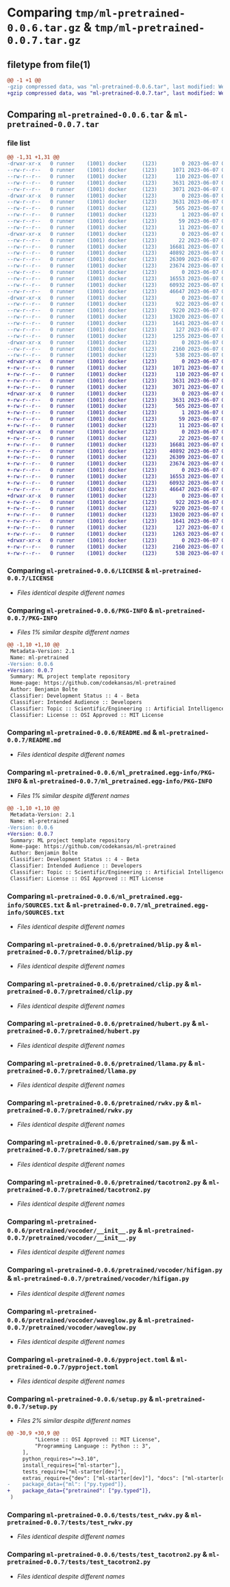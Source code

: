 # Comparing `tmp/ml-pretrained-0.0.6.tar.gz` & `tmp/ml-pretrained-0.0.7.tar.gz`

## filetype from file(1)

```diff
@@ -1 +1 @@
-gzip compressed data, was "ml-pretrained-0.0.6.tar", last modified: Wed Jun  7 03:11:50 2023, max compression
+gzip compressed data, was "ml-pretrained-0.0.7.tar", last modified: Wed Jun  7 03:34:58 2023, max compression
```

## Comparing `ml-pretrained-0.0.6.tar` & `ml-pretrained-0.0.7.tar`

### file list

```diff
@@ -1,31 +1,31 @@
-drwxr-xr-x   0 runner    (1001) docker     (123)        0 2023-06-07 03:11:50.579413 ml-pretrained-0.0.6/
--rw-r--r--   0 runner    (1001) docker     (123)     1071 2023-06-07 03:11:37.000000 ml-pretrained-0.0.6/LICENSE
--rw-r--r--   0 runner    (1001) docker     (123)      110 2023-06-07 03:11:37.000000 ml-pretrained-0.0.6/MANIFEST.in
--rw-r--r--   0 runner    (1001) docker     (123)     3631 2023-06-07 03:11:50.579413 ml-pretrained-0.0.6/PKG-INFO
--rw-r--r--   0 runner    (1001) docker     (123)     3071 2023-06-07 03:11:37.000000 ml-pretrained-0.0.6/README.md
-drwxr-xr-x   0 runner    (1001) docker     (123)        0 2023-06-07 03:11:50.575413 ml-pretrained-0.0.6/ml_pretrained.egg-info/
--rw-r--r--   0 runner    (1001) docker     (123)     3631 2023-06-07 03:11:50.000000 ml-pretrained-0.0.6/ml_pretrained.egg-info/PKG-INFO
--rw-r--r--   0 runner    (1001) docker     (123)      565 2023-06-07 03:11:50.000000 ml-pretrained-0.0.6/ml_pretrained.egg-info/SOURCES.txt
--rw-r--r--   0 runner    (1001) docker     (123)        1 2023-06-07 03:11:50.000000 ml-pretrained-0.0.6/ml_pretrained.egg-info/dependency_links.txt
--rw-r--r--   0 runner    (1001) docker     (123)       59 2023-06-07 03:11:50.000000 ml-pretrained-0.0.6/ml_pretrained.egg-info/requires.txt
--rw-r--r--   0 runner    (1001) docker     (123)       11 2023-06-07 03:11:50.000000 ml-pretrained-0.0.6/ml_pretrained.egg-info/top_level.txt
-drwxr-xr-x   0 runner    (1001) docker     (123)        0 2023-06-07 03:11:50.575413 ml-pretrained-0.0.6/pretrained/
--rw-r--r--   0 runner    (1001) docker     (123)       22 2023-06-07 03:11:37.000000 ml-pretrained-0.0.6/pretrained/__init__.py
--rw-r--r--   0 runner    (1001) docker     (123)    16681 2023-06-07 03:11:37.000000 ml-pretrained-0.0.6/pretrained/blip.py
--rw-r--r--   0 runner    (1001) docker     (123)    40892 2023-06-07 03:11:37.000000 ml-pretrained-0.0.6/pretrained/clip.py
--rw-r--r--   0 runner    (1001) docker     (123)    26309 2023-06-07 03:11:37.000000 ml-pretrained-0.0.6/pretrained/hubert.py
--rw-r--r--   0 runner    (1001) docker     (123)    23674 2023-06-07 03:11:37.000000 ml-pretrained-0.0.6/pretrained/llama.py
--rw-r--r--   0 runner    (1001) docker     (123)        0 2023-06-07 03:11:37.000000 ml-pretrained-0.0.6/pretrained/py.typed
--rw-r--r--   0 runner    (1001) docker     (123)    16553 2023-06-07 03:11:37.000000 ml-pretrained-0.0.6/pretrained/rwkv.py
--rw-r--r--   0 runner    (1001) docker     (123)    60932 2023-06-07 03:11:37.000000 ml-pretrained-0.0.6/pretrained/sam.py
--rw-r--r--   0 runner    (1001) docker     (123)    46647 2023-06-07 03:11:37.000000 ml-pretrained-0.0.6/pretrained/tacotron2.py
-drwxr-xr-x   0 runner    (1001) docker     (123)        0 2023-06-07 03:11:50.575413 ml-pretrained-0.0.6/pretrained/vocoder/
--rw-r--r--   0 runner    (1001) docker     (123)      922 2023-06-07 03:11:37.000000 ml-pretrained-0.0.6/pretrained/vocoder/__init__.py
--rw-r--r--   0 runner    (1001) docker     (123)     9220 2023-06-07 03:11:37.000000 ml-pretrained-0.0.6/pretrained/vocoder/hifigan.py
--rw-r--r--   0 runner    (1001) docker     (123)    13020 2023-06-07 03:11:37.000000 ml-pretrained-0.0.6/pretrained/vocoder/waveglow.py
--rw-r--r--   0 runner    (1001) docker     (123)     1641 2023-06-07 03:11:37.000000 ml-pretrained-0.0.6/pyproject.toml
--rw-r--r--   0 runner    (1001) docker     (123)      127 2023-06-07 03:11:50.579413 ml-pretrained-0.0.6/setup.cfg
--rw-r--r--   0 runner    (1001) docker     (123)     1255 2023-06-07 03:11:37.000000 ml-pretrained-0.0.6/setup.py
-drwxr-xr-x   0 runner    (1001) docker     (123)        0 2023-06-07 03:11:50.579413 ml-pretrained-0.0.6/tests/
--rw-r--r--   0 runner    (1001) docker     (123)     2160 2023-06-07 03:11:37.000000 ml-pretrained-0.0.6/tests/test_rwkv.py
--rw-r--r--   0 runner    (1001) docker     (123)      538 2023-06-07 03:11:37.000000 ml-pretrained-0.0.6/tests/test_tacotron2.py
+drwxr-xr-x   0 runner    (1001) docker     (123)        0 2023-06-07 03:34:58.116495 ml-pretrained-0.0.7/
+-rw-r--r--   0 runner    (1001) docker     (123)     1071 2023-06-07 03:34:41.000000 ml-pretrained-0.0.7/LICENSE
+-rw-r--r--   0 runner    (1001) docker     (123)      110 2023-06-07 03:34:41.000000 ml-pretrained-0.0.7/MANIFEST.in
+-rw-r--r--   0 runner    (1001) docker     (123)     3631 2023-06-07 03:34:58.116495 ml-pretrained-0.0.7/PKG-INFO
+-rw-r--r--   0 runner    (1001) docker     (123)     3071 2023-06-07 03:34:41.000000 ml-pretrained-0.0.7/README.md
+drwxr-xr-x   0 runner    (1001) docker     (123)        0 2023-06-07 03:34:58.116495 ml-pretrained-0.0.7/ml_pretrained.egg-info/
+-rw-r--r--   0 runner    (1001) docker     (123)     3631 2023-06-07 03:34:58.000000 ml-pretrained-0.0.7/ml_pretrained.egg-info/PKG-INFO
+-rw-r--r--   0 runner    (1001) docker     (123)      565 2023-06-07 03:34:58.000000 ml-pretrained-0.0.7/ml_pretrained.egg-info/SOURCES.txt
+-rw-r--r--   0 runner    (1001) docker     (123)        1 2023-06-07 03:34:58.000000 ml-pretrained-0.0.7/ml_pretrained.egg-info/dependency_links.txt
+-rw-r--r--   0 runner    (1001) docker     (123)       59 2023-06-07 03:34:58.000000 ml-pretrained-0.0.7/ml_pretrained.egg-info/requires.txt
+-rw-r--r--   0 runner    (1001) docker     (123)       11 2023-06-07 03:34:58.000000 ml-pretrained-0.0.7/ml_pretrained.egg-info/top_level.txt
+drwxr-xr-x   0 runner    (1001) docker     (123)        0 2023-06-07 03:34:58.116495 ml-pretrained-0.0.7/pretrained/
+-rw-r--r--   0 runner    (1001) docker     (123)       22 2023-06-07 03:34:41.000000 ml-pretrained-0.0.7/pretrained/__init__.py
+-rw-r--r--   0 runner    (1001) docker     (123)    16681 2023-06-07 03:34:41.000000 ml-pretrained-0.0.7/pretrained/blip.py
+-rw-r--r--   0 runner    (1001) docker     (123)    40892 2023-06-07 03:34:41.000000 ml-pretrained-0.0.7/pretrained/clip.py
+-rw-r--r--   0 runner    (1001) docker     (123)    26309 2023-06-07 03:34:41.000000 ml-pretrained-0.0.7/pretrained/hubert.py
+-rw-r--r--   0 runner    (1001) docker     (123)    23674 2023-06-07 03:34:41.000000 ml-pretrained-0.0.7/pretrained/llama.py
+-rw-r--r--   0 runner    (1001) docker     (123)        0 2023-06-07 03:34:41.000000 ml-pretrained-0.0.7/pretrained/py.typed
+-rw-r--r--   0 runner    (1001) docker     (123)    16553 2023-06-07 03:34:41.000000 ml-pretrained-0.0.7/pretrained/rwkv.py
+-rw-r--r--   0 runner    (1001) docker     (123)    60932 2023-06-07 03:34:41.000000 ml-pretrained-0.0.7/pretrained/sam.py
+-rw-r--r--   0 runner    (1001) docker     (123)    46647 2023-06-07 03:34:41.000000 ml-pretrained-0.0.7/pretrained/tacotron2.py
+drwxr-xr-x   0 runner    (1001) docker     (123)        0 2023-06-07 03:34:58.116495 ml-pretrained-0.0.7/pretrained/vocoder/
+-rw-r--r--   0 runner    (1001) docker     (123)      922 2023-06-07 03:34:41.000000 ml-pretrained-0.0.7/pretrained/vocoder/__init__.py
+-rw-r--r--   0 runner    (1001) docker     (123)     9220 2023-06-07 03:34:41.000000 ml-pretrained-0.0.7/pretrained/vocoder/hifigan.py
+-rw-r--r--   0 runner    (1001) docker     (123)    13020 2023-06-07 03:34:41.000000 ml-pretrained-0.0.7/pretrained/vocoder/waveglow.py
+-rw-r--r--   0 runner    (1001) docker     (123)     1641 2023-06-07 03:34:41.000000 ml-pretrained-0.0.7/pyproject.toml
+-rw-r--r--   0 runner    (1001) docker     (123)      127 2023-06-07 03:34:58.120495 ml-pretrained-0.0.7/setup.cfg
+-rw-r--r--   0 runner    (1001) docker     (123)     1263 2023-06-07 03:34:41.000000 ml-pretrained-0.0.7/setup.py
+drwxr-xr-x   0 runner    (1001) docker     (123)        0 2023-06-07 03:34:58.116495 ml-pretrained-0.0.7/tests/
+-rw-r--r--   0 runner    (1001) docker     (123)     2160 2023-06-07 03:34:41.000000 ml-pretrained-0.0.7/tests/test_rwkv.py
+-rw-r--r--   0 runner    (1001) docker     (123)      538 2023-06-07 03:34:41.000000 ml-pretrained-0.0.7/tests/test_tacotron2.py
```

### Comparing `ml-pretrained-0.0.6/LICENSE` & `ml-pretrained-0.0.7/LICENSE`

 * *Files identical despite different names*

### Comparing `ml-pretrained-0.0.6/PKG-INFO` & `ml-pretrained-0.0.7/PKG-INFO`

 * *Files 1% similar despite different names*

```diff
@@ -1,10 +1,10 @@
 Metadata-Version: 2.1
 Name: ml-pretrained
-Version: 0.0.6
+Version: 0.0.7
 Summary: ML project template repository
 Home-page: https://github.com/codekansas/ml-pretrained
 Author: Benjamin Bolte
 Classifier: Development Status :: 4 - Beta
 Classifier: Intended Audience :: Developers
 Classifier: Topic :: Scientific/Engineering :: Artificial Intelligence
 Classifier: License :: OSI Approved :: MIT License
```

### Comparing `ml-pretrained-0.0.6/README.md` & `ml-pretrained-0.0.7/README.md`

 * *Files identical despite different names*

### Comparing `ml-pretrained-0.0.6/ml_pretrained.egg-info/PKG-INFO` & `ml-pretrained-0.0.7/ml_pretrained.egg-info/PKG-INFO`

 * *Files 1% similar despite different names*

```diff
@@ -1,10 +1,10 @@
 Metadata-Version: 2.1
 Name: ml-pretrained
-Version: 0.0.6
+Version: 0.0.7
 Summary: ML project template repository
 Home-page: https://github.com/codekansas/ml-pretrained
 Author: Benjamin Bolte
 Classifier: Development Status :: 4 - Beta
 Classifier: Intended Audience :: Developers
 Classifier: Topic :: Scientific/Engineering :: Artificial Intelligence
 Classifier: License :: OSI Approved :: MIT License
```

### Comparing `ml-pretrained-0.0.6/ml_pretrained.egg-info/SOURCES.txt` & `ml-pretrained-0.0.7/ml_pretrained.egg-info/SOURCES.txt`

 * *Files identical despite different names*

### Comparing `ml-pretrained-0.0.6/pretrained/blip.py` & `ml-pretrained-0.0.7/pretrained/blip.py`

 * *Files identical despite different names*

### Comparing `ml-pretrained-0.0.6/pretrained/clip.py` & `ml-pretrained-0.0.7/pretrained/clip.py`

 * *Files identical despite different names*

### Comparing `ml-pretrained-0.0.6/pretrained/hubert.py` & `ml-pretrained-0.0.7/pretrained/hubert.py`

 * *Files identical despite different names*

### Comparing `ml-pretrained-0.0.6/pretrained/llama.py` & `ml-pretrained-0.0.7/pretrained/llama.py`

 * *Files identical despite different names*

### Comparing `ml-pretrained-0.0.6/pretrained/rwkv.py` & `ml-pretrained-0.0.7/pretrained/rwkv.py`

 * *Files identical despite different names*

### Comparing `ml-pretrained-0.0.6/pretrained/sam.py` & `ml-pretrained-0.0.7/pretrained/sam.py`

 * *Files identical despite different names*

### Comparing `ml-pretrained-0.0.6/pretrained/tacotron2.py` & `ml-pretrained-0.0.7/pretrained/tacotron2.py`

 * *Files identical despite different names*

### Comparing `ml-pretrained-0.0.6/pretrained/vocoder/__init__.py` & `ml-pretrained-0.0.7/pretrained/vocoder/__init__.py`

 * *Files identical despite different names*

### Comparing `ml-pretrained-0.0.6/pretrained/vocoder/hifigan.py` & `ml-pretrained-0.0.7/pretrained/vocoder/hifigan.py`

 * *Files identical despite different names*

### Comparing `ml-pretrained-0.0.6/pretrained/vocoder/waveglow.py` & `ml-pretrained-0.0.7/pretrained/vocoder/waveglow.py`

 * *Files identical despite different names*

### Comparing `ml-pretrained-0.0.6/pyproject.toml` & `ml-pretrained-0.0.7/pyproject.toml`

 * *Files identical despite different names*

### Comparing `ml-pretrained-0.0.6/setup.py` & `ml-pretrained-0.0.7/setup.py`

 * *Files 2% similar despite different names*

```diff
@@ -30,9 +30,9 @@
         "License :: OSI Approved :: MIT License",
         "Programming Language :: Python :: 3",
     ],
     python_requires=">=3.10",
     install_requires=["ml-starter"],
     tests_require=["ml-starter[dev]"],
     extras_require={"dev": ["ml-starter[dev]"], "docs": ["ml-starter[docs]"]},
-    package_data={"ml": ["py.typed"]},
+    package_data={"pretrained": ["py.typed"]},
 )
```

### Comparing `ml-pretrained-0.0.6/tests/test_rwkv.py` & `ml-pretrained-0.0.7/tests/test_rwkv.py`

 * *Files identical despite different names*

### Comparing `ml-pretrained-0.0.6/tests/test_tacotron2.py` & `ml-pretrained-0.0.7/tests/test_tacotron2.py`

 * *Files identical despite different names*

